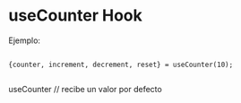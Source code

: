 # useCounter Hook


Ejemplo:

```

{counter, increment, decrement, reset} = useCounter(10); 
    

```

useCounter // recibe un valor por defecto